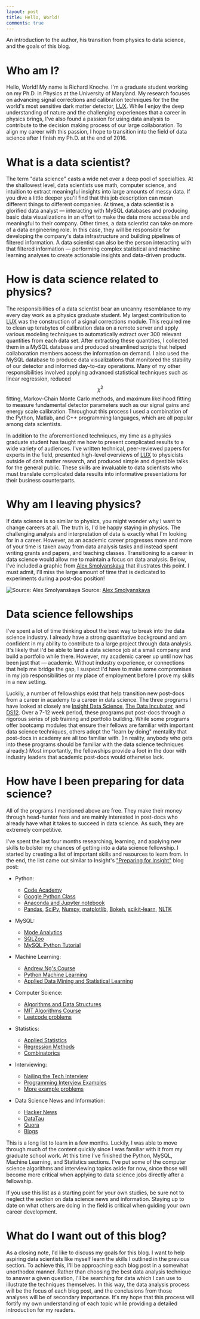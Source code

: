 ```yaml
---
layout: post
title: Hello, World!
comments: true
---
```


An introduction to the author, his transition from physics to data science, and the goals of this blog.

<!--more-->

# Who am I?

Hello, World! My name is Richard Knoche.  I'm a graduate student working on my Ph.D. in Physics at the University of Maryland.  My research focuses on advancing signal corrections and calibration techniques for the the world's most sensitive dark matter detector, [LUX](http://luxdarkmatter.org/).  While I enjoy the deep understanding of nature and the challenging experiences that a career in physics brings, I've also found a passion for using data analysis to contribute to the decision making process of our large collaboration.  To align my career with this passion, I hope to transition into the field of data science after I finish my Ph.D. at the end of 2016.

# What is a data scientist?

The term "data science" casts a wide net over a deep pool of specialties.  At the shallowest level, data scientists use math, computer science, and intuition to extract meaningful insights into large amounts of messy data.  If you dive a little deeper you'll find that this job description can mean different things to different companies.  At times, a data scientist is a glorified data analyst &mdash; interacting with MySQL databases and producing basic data visualizations in an effort to make the data more accessible and meaningful to their company.  Other times, a data scientist can take on more of a data engineering role.  In this case, they will be responsible for developing the company's data infrastructure and building pipelines of filtered information.  A data scientist can also be the person interacting with that filtered information &mdash; performing complex statistical and machine learning analyses to create actionable insights and data-driven products.

# How is data science related to physics?

The responsibilities of a data scientist bear an uncanny resemblance to my every day work as a physics graduate student.  My largest contribution to [LUX](http://luxdarkmatter.org/) was the construction of a signal corrections module.  This required me to clean up terabytes of calibration data on a remote server and apply various modeling techniques to automatically extract over 300 relevant quantities from each data set.  After extracting these quantities, I collected them in a MySQL database and produced streamlined scripts that helped collaboration members access the information on demand.  I also used the MySQL database to produce data visualizations that monitored the stability of our detector and informed day-to-day operations.  Many of my other responsibilities involved applying advanced statistical techniques such as linear regression, reduced $$\chi^2$$ fitting, Markov-Chain Monte Carlo methods, and maximum likelihood fitting to measure fundamental detector parameters such as our signal gains and energy scale calibration.  Throughout this process I used a combination of the Python, Matlab, and C++ programming languages, which are all popular among data scientists.

In addition to the aforementioned techniques, my time as a physics graduate student has taught me how to present complicated results to a wide variety of audiences.  I've written  technical, peer-reviewed papers for experts in the field, presented high-level overviews of [LUX](http://luxdarkmatter.org/) to physicists outside of dark matter research, and produced simple and digestible talks for the general public.  These skills are invaluable to data scientists who must translate complicated data results into informative presentations for their business counterparts.

# Why am I leaving physics?

If data science is so similar to physics, you might wonder why I want to change careers at all.  The truth is, I'd be happy staying in physics.  The challenging analysis and interpretation of data is exactly what I'm looking for in a career.  However, as an academic career progresses more and more of your time is taken away from data analysis tasks and instead spent writing grants and papers, and teaching classes.  Transitioning to a career in data science would allow me to maintain a focus on data analysis.  Below, I've included a graphic from [Alex Smolyanskaya](http://multithreaded.stitchfix.com/blog/2015/09/22/quantifying-my-transition-from-academia-to-data-science/) that illustrates this point.  I must admit, I'll miss the large amount of time that is dedicated to experiments during a post-doc position!

![Source: Alex Smolyanskaya](https://raw.githubusercontent.com/Raknoche/Raknoche.github.io/master/_posts/Images/Multithreaded-hours-timeline.png "Source: Alex Smolyanskaya")
Source: [Alex Smolyanskaya](http://multithreaded.stitchfix.com/blog/2015/09/22/quantifying-my-transition-from-academia-to-data-science/) 



# Data science fellowships

I've spent a lot of time thinking about the best way to break into the data science industry. I already have a strong quantitative background and am confident in my ability to contribute to a large project through data analysis.  It's likely that I'd be able to land a data science job at a small company and build a portfolio while there.  However, my academic career up until now has been just that &mdash; academic.  Without industry experience, or connections that help me bridge the gap, I suspect I'd have to make some compromises in my job responsibilities or my place of employment before I prove my skills in a new setting.

Luckily, a number of fellowships exist that help transition new post-docs from a career in academy to a career in data science.  The three programs I have looked at closely are [Insight Data Science](http://www.insightdatascience.com/), [The Data Incubator](https://www.thedataincubator.com/), and [DS12](http://education.datascience.com/).  Over a 7-12 week period, these programs put post-docs through a rigorous series of job training and portfolio building.  While some programs offer bootcamp modules that ensure their fellows are familiar with important data science techniques, others adopt the "learn by doing" mentality that post-docs in academy are all too familiar with.  (In reality, anybody who gets into these programs should be familiar with the data science techniques already.) Most importantly, the fellowships provide a foot in the door with industry leaders that academic post-docs would otherwise lack.  

# How have I been preparing for data science?

All of the programs I mentioned above are free.  They make their money through head-hunter fees and are mainly interested in post-docs who already have what it takes to succeed in data science.  As such, they are extremely competitive. 

I've spent the last four months researching, learning, and applying new skills to bolster my chances of getting into a data science fellowship.  I started by creating a list of important skills and resources to learn from.  In the end, the list came out similar to Insight's ["Preparing for Insight"](http://insightdatascience.com/blog/preparing_for_insight.html) blog post:


* Python:
     * [Code Academy](https://www.codecademy.com/learn/python) 
     * [Google Python Class](https://developers.google.com/edu/python/?csw=1)
     * [Anaconda and Jupyter notebook](jupyter.org/)
	 * [Pandas](https://github.com/estimate/pandas-exercises), [SciPy](http://www.engr.ucsb.edu/~shell/che210d/numpy.pdf), [Numpy](http://www.engr.ucsb.edu/~shell/che210d/numpy.pdf), [matplotlib](https://www.youtube.com/watch?v=q7Bo_J8x_dw), [Bokeh](http://nbviewer.jupyter.org/github/bokeh/bokeh-notebooks/blob/master/tutorial/00%20-%20intro.ipynb), [scikit-learn](http://scikit-learn.org/stable/), [NLTK](http://www.nltk.org/book/)


* MySQL:
    * [Mode Analytics](https://sqlschool.modeanalytics.com)
    * [SQLZoo](sqlzoo.net/wiki/SQL_Tutorial)
    * [MySQL Python Tutorial](zetcode.com/db/mysqlpython/)


* Machine Learning:
    * [Andrew Ng's Course](https://www.coursera.org/learn/machine-learning)
    * [Python Machine Learning](https://www.amazon.com/Python-Machine-Learning-Sebastian-Raschka-ebook/dp/B00YSILNL0#navbar)
	* [Applied Data Mining and Statistical Learning](https://onlinecourses.science.psu.edu/stat857/)

* Computer Science:
   * [Algorithms and Data Structures](interactivepython.org/runestone/static/pythonds/index.html)
   * [MIT Algorithms Course](https://www.youtube.com/playlist?list=PLUl4u3cNGP61Oq3tWYp6V_F-5jb5L2iHb)
   * [Leetcode problems](https://leetcode.com)

*  Statistics: 
   * [Applied Statistics](https://onlinecourses.science.psu.edu/stat500/)
   * [Regression Methods](https://onlinecourses.science.psu.edu/stat501/)
   * [Combinatorics](https://www.dartmouth.edu/~chance/teaching_aids/books_articles/probability_book/Chapter3.pdf)


* Interviewing:
   * [Nailing the Tech Interview](http://insightdatascience.com/blog/nailing-the-tech-interview-jessica-kirkpatrick.html)
   * [Programming Interview Examples](https://javarevisited.blogspot.com/2011/06/top-programming-interview-questions.html)
   * [More example problems](http://www.techinterview.org/)

* Data Science News and Information:
   * [Hacker News](https://news.ycombinator.com/)
   * [DataTau](www.datatau.com/)
   * [Quora](https://www.quora.com/topic/Data-Science/top_stories)
   * [Blogs](http://www.kdnuggets.com/2015/10/best-blogs-analytics-big-data-science-machine-learning.html)

This is a long list to learn in a few months.  Luckily, I was able to move through much of the content quickly since I was familiar with it from my graduate school work.  At this time I've finished the Python, MySQL, Machine Learning, and Statistics sections.  I've put some of the computer science algorithms and interviewing topics aside for now, since those will become more critical when applying to data science jobs directly after a fellowship.

If you use this list as a starting point for your own studies, be sure not to neglect the section on data science news and information.  Staying up to date on what others are doing in the field is critical when guiding your own career development.

# What do I want out of this blog?

As a closing note, I'd like to discuss my goals for this blog.  I want to help aspiring data scientists like myself learn the skills I outlined in the previous section.  To achieve this, I'll be approaching each blog post in a somewhat unorthodox manner.  Rather than choosing the best data analysis technique to answer a given question, I'll be searching for data which I can use to illustrate the techniques themselves.  In this way, the data analysis process will be the focus of each blog post, and the conclusions from those analyses will be of secondary importance.  It's my hope that this process will fortify my own understanding of each topic while providing a detailed introduction for my readers.

